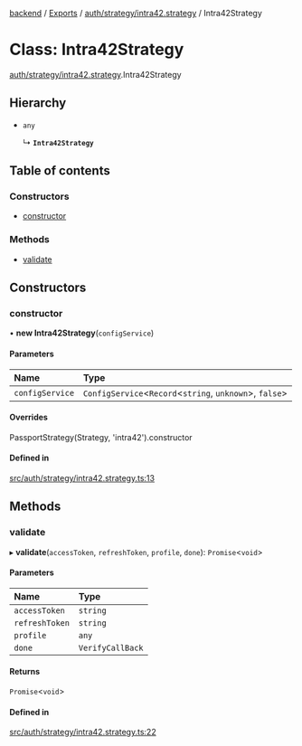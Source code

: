 [backend](../README.md) / [Exports](../modules.md) / [auth/strategy/intra42.strategy](../modules/auth_strategy_intra42_strategy.md) / Intra42Strategy

# Class: Intra42Strategy

[auth/strategy/intra42.strategy](../modules/auth_strategy_intra42_strategy.md).Intra42Strategy

## Hierarchy

- `any`

  ↳ **`Intra42Strategy`**

## Table of contents

### Constructors

- [constructor](auth_strategy_intra42_strategy.Intra42Strategy.md#constructor)

### Methods

- [validate](auth_strategy_intra42_strategy.Intra42Strategy.md#validate)

## Constructors

### constructor

• **new Intra42Strategy**(`configService`)

#### Parameters

| Name | Type |
| :------ | :------ |
| `configService` | `ConfigService`<`Record`<`string`, `unknown`\>, ``false``\> |

#### Overrides

PassportStrategy(Strategy, &#x27;intra42&#x27;).constructor

#### Defined in

[src/auth/strategy/intra42.strategy.ts:13](https://github.com/GQDeltex/ft_transcendence/blob/fdce073/backend/src/auth/strategy/intra42.strategy.ts#L13)

## Methods

### validate

▸ **validate**(`accessToken`, `refreshToken`, `profile`, `done`): `Promise`<`void`\>

#### Parameters

| Name | Type |
| :------ | :------ |
| `accessToken` | `string` |
| `refreshToken` | `string` |
| `profile` | `any` |
| `done` | `VerifyCallBack` |

#### Returns

`Promise`<`void`\>

#### Defined in

[src/auth/strategy/intra42.strategy.ts:22](https://github.com/GQDeltex/ft_transcendence/blob/fdce073/backend/src/auth/strategy/intra42.strategy.ts#L22)
